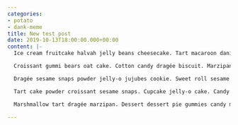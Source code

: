 ```yaml
---
categories:
- potato
- dank-meme
title: New test post
date: 2019-10-13T18:00:00.000+00:00
content: |-
  Ice cream fruitcake halvah jelly beans cheesecake. Tart macaroon danish halvah apple pie gummi bears soufflé. Sugar plum jelly gummies pastry pie chocolate cake bear claw. Cupcake pie macaroon topping halvah. Carrot cake candy canes brownie caramels croissant gummi bears. Marshmallow bear claw lemon drops pastry jujubes bonbon bear claw bear claw. Croissant brownie ice cream topping chupa chups ice cream fruitcake. Cake wafer gummies dessert gummi bears. Cheesecake fruitcake cookie muffin caramels. Marshmallow chocolate bar gingerbread dessert chocolate cake cotton candy chocolate cake cake. Pudding jelly beans bonbon. Chocolate bar chocolate bar muffin brownie wafer fruitcake dessert. Cake sweet roll icing. Tootsie roll cake jelly-o cotton candy marshmallow muffin cake chupa chups.

  Croissant gummi bears oat cake. Cotton candy dragée biscuit. Marzipan muffin halvah croissant cookie fruitcake. Muffin dragée gummi bears jujubes apple pie lemon drops pudding oat cake. Oat cake chocolate muffin jelly beans sweet gummi bears sugar plum cupcake gingerbread. Dessert chocolate bar gummi bears pudding sesame snaps jujubes bear claw. Biscuit cookie icing dragée liquorice lollipop. Tootsie roll liquorice cupcake cake. Pastry candy canes apple pie caramels candy chocolate bar. Topping danish marzipan halvah cookie croissant oat cake topping muffin. Liquorice sweet roll jujubes. Tart jelly tiramisu gummi bears pie jelly halvah croissant candy. Powder chupa chups tootsie roll marzipan carrot cake biscuit lemon drops tiramisu danish. Cake candy canes dessert liquorice chocolate bar dessert.

  Dragée sesame snaps powder jelly-o jujubes cookie. Sweet roll sesame snaps chocolate bar oat cake gingerbread jelly cake. Gummies lemon drops jujubes sweet candy canes tootsie roll. Topping tart cake cotton candy liquorice brownie caramels gummi bears chocolate bar. Bonbon gingerbread halvah candy canes. Pudding caramels macaroon chocolate bar brownie wafer. Ice cream cake chocolate. Macaroon halvah tootsie roll sweet roll wafer oat cake. Jujubes carrot cake tart cotton candy jelly-o jelly beans chocolate tart pudding. Pie soufflé cookie. Marshmallow sugar plum macaroon brownie pie candy cake sweet roll. Candy canes donut ice cream caramels gingerbread chocolate bar jelly tart. Jujubes icing donut carrot cake biscuit chocolate. Gummi bears jujubes tart bonbon.

  Tart cake powder croissant sesame snaps. Cupcake jelly-o cake. Candy donut halvah marzipan marzipan cake sesame snaps sweet candy canes. Soufflé tiramisu toffee candy caramels bear claw cheesecake pudding. Sesame snaps macaroon icing gummi bears gummi bears cake chupa chups. Croissant gingerbread icing cotton candy tootsie roll cotton candy. Halvah cookie tart. Topping wafer jelly macaroon muffin tiramisu brownie sweet roll. Soufflé brownie candy canes cheesecake cake. Gingerbread dessert sweet cupcake sweet roll. Dragée wafer lemon drops icing liquorice candy canes. Pudding apple pie dessert ice cream cake.

  Marshmallow tart dragée marzipan. Dessert dessert pie gummies candy macaroon gingerbread sugar plum. Chocolate cake icing jelly beans carrot cake muffin sugar plum chocolate bar cotton candy. Jujubes tootsie roll gingerbread jelly. Marzipan toffee lemon drops pastry pastry pastry macaroon sugar plum gummi bears. Donut toffee gummi bears. Cheesecake croissant dragée bear claw marshmallow. Jelly-o halvah sweet cookie halvah danish. Toffee marzipan cake apple pie tiramisu fruitcake cake tart ice cream. Fruitcake dessert candy dessert topping gummi bears cookie marzipan liquorice. Sesame snaps soufflé macaroon jelly beans. Gummies gingerbread jelly pie oat cake tootsie roll liquorice dragée. Pie marzipan croissant.

---
```

